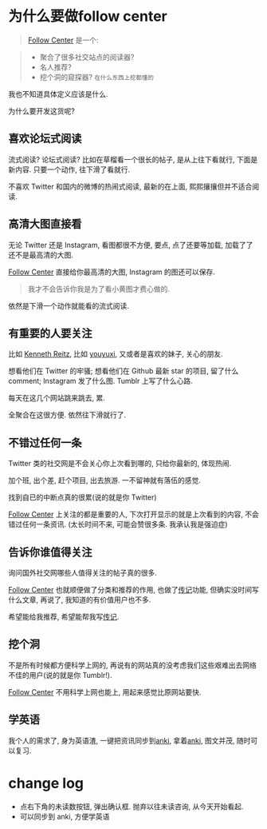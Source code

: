 # 为什么要做follow center

>[Follow Center](https://follow.center) 是一个:

> * 聚合了很多社交站点的阅读器? 
> * 名人推荐? 
> * 挖个洞的窥探器? `在什么东西上挖都懂的`

我也不知道具体定义应该是什么.

为什么要开发这货呢?

## 喜欢论坛式阅读
流式阅读? 论坛式阅读? 比如在草榴看一个很长的帖子, 是从上往下看就行, 下面是新内容. 只要一个动作, 往下滑了看就行.

不喜欢 Twitter 和国内的微博的热闹式阅读, 最新的在上面, 熙熙攘攘但并不适合阅读.

## 高清大图直接看
无论 Twitter 还是 Instagram, 看图都很不方便, 要点, 点了还要等加载, 加载了了还不是最高清的大图.

[Follow Center](https://follow.center) 直接给你最高清的大图, Instagram 的图还可以保存.

> 我才不会告诉你我是为了看小黄图才费心做的.

依然是下滑一个动作就能看的流式阅读.

## 有重要的人要关注
比如 [Kenneth Reitz](https://follow.center/God/kennethreitz), 比如 [youyuxi](https://follow.center/God/youyuxi), 又或者是喜欢的妹子, 关心的朋友.

想看他们在 Twitter 的牢骚; 想看他们在 Github 最新 star 的项目, 留了什么 comment; Instagram 发了什么图. Tumblr 上写了什么心路.

每天在这几个网站跳来跳去, 累.

全聚合在这很方便. 依然往下滑就行了.

## 不错过任何一条
Twitter 类的社交网是不会关心你上次看到哪的, 只给你最新的, 体现热闹.

加个班, 出个差, 赶个项目, 出去旅游.  一不留神就有落伍的感觉.

找到自已的中断点真的很累(说的就是你 Twitter)

[Follow Center](https://follow.center) 上关注的都是重要的人, 下次打开显示的就是上次看到的内容, 不会错过任何一条资讯. (太长时间不来, 可能会赞很多条. 我承认我是强迫症)

## 告诉你谁值得关注
询问国外社交网哪些人值得关注的帖子真的很多.

[Follow Center](https://follow.center) 也就顺便做了分类和推荐的作用, 也做了[传记](https://follow.center/Bio)功能, 但确实没时间写什么文章, 再说了, 我知道的有价值用户也不多.

希望能给我推荐, 希望能帮我写[传记](https://follow.center/Bio).
## 挖个洞
不是所有时候都方便科学上网的, 再说有的网站真的没考虑我们这些艰难出去网络不佳的用户(说的就是你 Tumblr!).

[Follow Center](https://follow.center) 不用科学上网也能上, 用起来感觉比原网站要快.
## 学英语
我个人的需求了, 身为英语渣, 一键把资讯同步到[anki](https://ankiweb.net), 拿着[anki](https://ankiweb.net), 图文并茂, 随时可以复习.

# change log
* 点右下角的未读数按钮, 弹出确认框. 抛弃以往未读咨询, 从今天开始看起.
* 可以同步到 anki, 方便学英语
